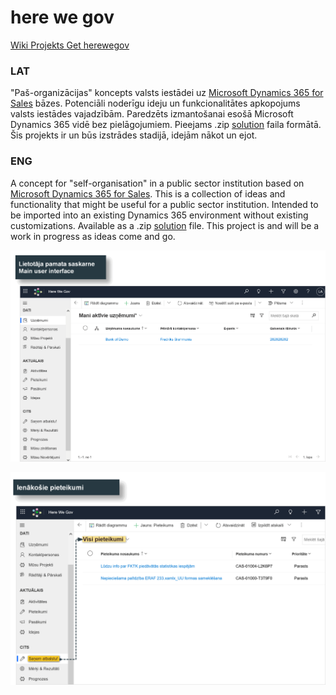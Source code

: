# here we gov
<span><a href="https://github.com/candynamics/herewegov/wiki"> Wiki </a></span>
<span><a href="https://github.com/orgs/candynamics/projects/1"> Projekts </a></span>
<span><a href="https://github.com/candynamics/herewegov/releases/tag/herewegov"> Get herewegov </a></span>
### LAT
"Paš-organizācijas" koncepts valsts iestādei uz <a href="https://dynamics.microsoft.com/en-us/sales/overview/">Microsoft Dynamics 365 for Sales</a> bāzes.
Potenciāli noderīgu ideju un funkcionalitātes apkopojums valsts iestādes vajadzībām.
Paredzēts izmantošanai esošā Microsoft Dynamics 365 vidē bez pielāgojumiem.
Pieejams .zip <a href="https://docs.microsoft.com/en-us/dynamics365/customerengagement/on-premises/developer/introduction-solutions?view=op-9-1">solution</a> faila formātā. Šis projekts ir un būs izstrādes stadijā, idejām nākot un  ejot.

### ENG
A concept for "self-organisation" in a public sector institution based on <a href="https://dynamics.microsoft.com/en-us/sales/overview/">Microsoft Dynamics 365 for Sales</a>.
This is a collection of ideas and functionality that might be useful for a public sector institution.
Intended to be imported into an existing Dynamics 365 environment without existing customizations.
Available as a .zip <a href="https://docs.microsoft.com/en-us/dynamics365/customerengagement/on-premises/developer/introduction-solutions?view=op-9-1">solution</a> file. This project is and will be a work in progress as ideas come and go.



![HWG lietotāja pamata vide](https://github.com/candynamics/herewegov/blob/main/hwg%20main%20interface.png)

![HWG pieteikumu apstrāde](https://github.com/candynamics/herewegov/blob/main/hwg%20ticketing.png)



